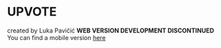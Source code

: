 # UPVOTE
created by Luka Pavičić
**WEB VERSION DEVELOPMENT DISCONTINUED**  
You can find a mobile version [here](https://github.com/LukaPavicic/upvote-mobile) 
